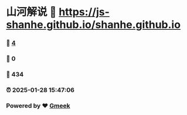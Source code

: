 # 山河解说 :link: https://js-shanhe.github.io/shanhe.github.io 
### :page_facing_up: [4](https://js-shanhe.github.io/shanhe.github.io/tag.html) 
### :speech_balloon: 0 
### :hibiscus: 434 
### :alarm_clock: 2025-01-28 15:47:06 
### Powered by :heart: [Gmeek](https://github.com/Meekdai/Gmeek)
